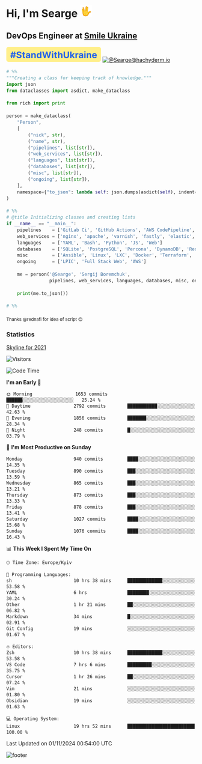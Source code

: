 # Hi, I'm Searge <img src="images/vulcan.webp" style="display: inline-block; margin: 0; height: 2rem" alt="Vulcan salute" />

## DevOps Engineer at [Smile Ukraine](https://smile-ukraine.com/en)

[![Stand With Ukraine](https://raw.githubusercontent.com/vshymanskyy/StandWithUkraine/main/badges/StandWithUkraine.svg)](https://stand-with-ukraine.pp.ua)
<a rel="me" href="https://hachyderm.io/@Searge">![@Searge@hachyderm.io](https://img.shields.io/badge/-@Searge-%232B90D9?logo=mastodon&logoColor=white)</a>

```python
# %%
"""Creating a class for keeping track of knowledge."""
import json
from dataclasses import asdict, make_dataclass

from rich import print

person = make_dataclass(
    "Person",
    [
        ("nick", str),
        ("name", str),
        ("pipelines", list[str]),
        ("web_services", list[str]),
        ("languages", list[str]),
        ("databases", list[str]),
        ("misc", list[str]),
        ("ongoing", list[str]),
    ],
    namespace={"to_json": lambda self: json.dumps(asdict(self), indent=4)},
)

# %%
# @title Initializing classes and creating lists
if __name__ == "__main__":
    pipelines    = ['GitLab Ci', 'GitHub Actions', 'AWS CodePipeline', 'Jenkins']
    web_services = ['nginx', 'apache', 'varnish', 'fastly', 'elastic', 'solr']
    languages    = ['YAML', 'Bash', 'Python', 'JS', 'Web']
    databases    = ['SQLite', 'PostgreSQL', 'Percona', 'DynamoDB', 'Redis']
    misc         = ['Ansible', 'Linux', 'LXC', 'Docker', 'Terraform', 'AWS']
    ongoing      = ['LPIC', 'Full Stack Web', 'AWS']

    me = person('@Searge', 'Sergij Boremchuk',
                pipelines, web_services, languages, databases, misc, ongoing)

    print(me.to_json())

# %%

```

<sub>Thanks @rednafi for idea of script :wink:</sub>

### Statistics

[Skyline for 2021](https://skyline.github.com/Searge/2021)

![Visitors](https://komarev.com/ghpvc/?username=searge&label=Profile%20views&color=0e75b6&style=flat) 
<!--START_SECTION:waka-->
![Code Time](http://img.shields.io/badge/Code%20Time-2%2C889%20hrs%2026%20mins-blue)

**I'm an Early 🐤** 

```text
🌞 Morning                1653 commits        ██████░░░░░░░░░░░░░░░░░░░   25.24 % 
🌆 Daytime                2792 commits        ███████████░░░░░░░░░░░░░░   42.63 % 
🌃 Evening                1856 commits        ███████░░░░░░░░░░░░░░░░░░   28.34 % 
🌙 Night                  248 commits         █░░░░░░░░░░░░░░░░░░░░░░░░   03.79 % 
```
📅 **I'm Most Productive on Sunday** 

```text
Monday                   940 commits         ████░░░░░░░░░░░░░░░░░░░░░   14.35 % 
Tuesday                  890 commits         ███░░░░░░░░░░░░░░░░░░░░░░   13.59 % 
Wednesday                865 commits         ███░░░░░░░░░░░░░░░░░░░░░░   13.21 % 
Thursday                 873 commits         ███░░░░░░░░░░░░░░░░░░░░░░   13.33 % 
Friday                   878 commits         ███░░░░░░░░░░░░░░░░░░░░░░   13.41 % 
Saturday                 1027 commits        ████░░░░░░░░░░░░░░░░░░░░░   15.68 % 
Sunday                   1076 commits        ████░░░░░░░░░░░░░░░░░░░░░   16.43 % 
```


📊 **This Week I Spent My Time On** 

```text
🕑︎ Time Zone: Europe/Kyiv

💬 Programming Languages: 
sh                       10 hrs 38 mins      █████████████░░░░░░░░░░░░   53.58 % 
YAML                     6 hrs               ████████░░░░░░░░░░░░░░░░░   30.24 % 
Other                    1 hr 21 mins        ██░░░░░░░░░░░░░░░░░░░░░░░   06.82 % 
Markdown                 34 mins             █░░░░░░░░░░░░░░░░░░░░░░░░   02.91 % 
Git Config               19 mins             ░░░░░░░░░░░░░░░░░░░░░░░░░   01.67 % 

🔥 Editors: 
Zsh                      10 hrs 38 mins      █████████████░░░░░░░░░░░░   53.58 % 
VS Code                  7 hrs 6 mins        █████████░░░░░░░░░░░░░░░░   35.75 % 
Cursor                   1 hr 26 mins        ██░░░░░░░░░░░░░░░░░░░░░░░   07.24 % 
Vim                      21 mins             ░░░░░░░░░░░░░░░░░░░░░░░░░   01.80 % 
Obsidian                 19 mins             ░░░░░░░░░░░░░░░░░░░░░░░░░   01.63 % 

💻 Operating System: 
Linux                    19 hrs 52 mins      █████████████████████████   100.00 % 
```


 Last Updated on 01/11/2024 00:54:00 UTC
<!--END_SECTION:waka-->

![footer](https://capsule-render.vercel.app/api?type=waving&color=gradient&customColorList=14,21&height=82&section=footer)
